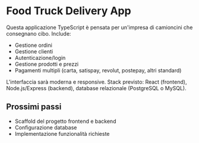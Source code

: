 # Food Truck Delivery App

Questa applicazione TypeScript è pensata per un'impresa di camioncini che consegnano cibo. Include:
- Gestione ordini
- Gestione clienti
- Autenticazione/login
- Gestione prodotti e prezzi
- Pagamenti multipli (carta, satispay, revolut, postepay, altri standard)

L'interfaccia sarà moderna e responsive. Stack previsto: React (frontend), Node.js/Express (backend), database relazionale (PostgreSQL o MySQL).

## Prossimi passi
- Scaffold del progetto frontend e backend
- Configurazione database
- Implementazione funzionalità richieste
